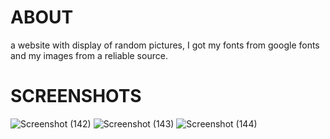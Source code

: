 # ABOUT
a website with display of random pictures, I got my fonts from google fonts and my images from a reliable source.

# SCREENSHOTS


![Screenshot (142)](https://github.com/user-attachments/assets/952aeace-6ee3-4c75-b0a8-e0c9e9d0cda9)
![Screenshot (143)](https://github.com/user-attachments/assets/ae5ce9a8-01f8-4667-a489-13cd14894433)
![Screenshot (144)](https://github.com/user-attachments/assets/35508ff2-d992-4580-a2c0-a57384f64a81)
